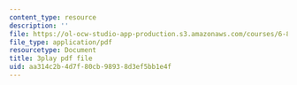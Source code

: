 ```yaml
---
content_type: resource
description: ''
file: https://ol-ocw-studio-app-production.s3.amazonaws.com/courses/6-832-underactuated-robotics-spring-2009/aa314c2b4d7f80cb98938d3ef5bb1e4f_KNRMz9YPCOY.pdf
file_type: application/pdf
resourcetype: Document
title: 3play pdf file
uid: aa314c2b-4d7f-80cb-9893-8d3ef5bb1e4f
---
```


